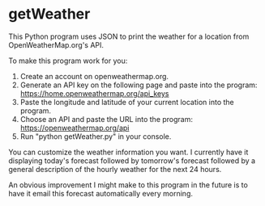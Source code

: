 # getWeather

This Python program uses JSON to print the weather for a location from OpenWeatherMap.org's API.

To make this program work for you:

1. Create an account on openweathermap.org.
2. Generate an API key on the following page and paste into the program: https://home.openweathermap.org/api_keys
3. Paste the longitude and latitude of your current location into the program.
4. Choose an API and paste the URL into the program: https://openweathermap.org/api
5. Run "python getWeather.py" in your console. 

You can customize the weather information you want. I currently have it displaying today's forecast followed by tomorrow's forecast followed by a general description of the hourly weather for the next 24 hours.

An obvious improvement I might make to this program in the future is to have it email this forecast automatically every morning.
